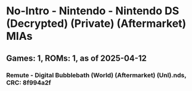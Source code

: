 # No-Intro - Nintendo - Nintendo DS (Decrypted) (Private) (Aftermarket) MIAs
## Games: 1, ROMs: 1, as of 2025-04-12

### Remute - Digital Bubblebath (World) (Aftermarket) (Unl).nds, CRC: 8f994a2f
